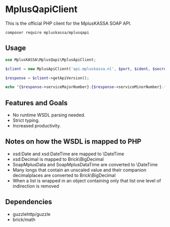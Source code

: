 # MplusQapiClient

This is the official PHP client for the MplusKASSA SOAP API.

```
composer require mpluskassa/mplusqapi
```

## Usage

```php
use MplusKASSA\MplusQapi\MplusApiClient;

$client = new MplusApiClient('api.mpluskassa.nl', $port, $ident, $secret);

$response = $client->getApiVersion();

echo "{$response->serviceMajorNumber}.{$response->serviceMinorNumber}.{$response->serviceRevisionNumber}";
```

## Features and Goals

- No runtime WSDL parsing needed.
- Strict typing.
- Increased productivity.

## Notes on how the WSDL is mapped to PHP

- xsd:Date and xsd:DateTime are mapped to \DateTime
- xsd:Decimal is mapped to Brick\BigDecimal
- SoapMplusData and SoapMplusDataTime are converted to \DateTime
- Many longs that contain an unscaled value and their companion decimalplaces are converted to Brick\BigDecimal
- When a list is wrapped in an object containing only that list one level of indirection is removed

## Dependencies

- guzzlehttp/guzzle
- brick/math

